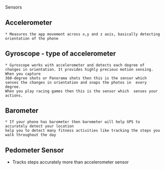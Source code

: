 Sensors

  ## Accelerometer
    * Measures the app movement across x,y and z axis, basically detecting orientation of the phone
       
  ## Gyroscope - type of accelerometer
    * Gyroscope works with accelerometer and detects each degree of changes in orientation. It provides highly precious motion sensing. When you capture 
    360-degree shots or Panorama shots then this is the sensor which senses the changes in orientation and snaps the photos in  every degree. 
    When you play racing games then this is the sensor which  senses your actions.
    
  ## Barometer
    * If your phone has barometer then barometer will help GPS to accurately detect your location
    help you to detect many fitness activities like tracking the steps you walk throughout the day
    
 ## Pedometer Sensor
 
   * Tracks steps accurately more than accelerometer sensor


